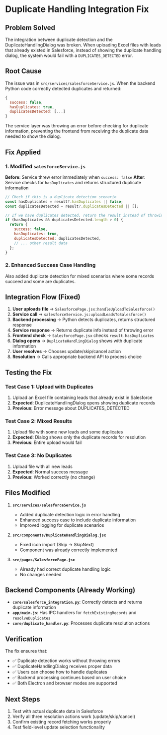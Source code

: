 # Duplicate Handling Integration Fix

## Problem Solved

The integration between duplicate detection and the DuplicateHandlingDialog was broken. When uploading Excel files with leads that already existed in Salesforce, instead of showing the duplicate handling dialog, the system would fail with a `DUPLICATES_DETECTED` error.

## Root Cause

The issue was in `src/services/salesforceService.js`. When the backend Python code correctly detected duplicates and returned:

```javascript
{
  success: false,
  hasDuplicates: true,
  duplicatesDetected: [...]
}
```

The service layer was throwing an error before checking for duplicate information, preventing the frontend from receiving the duplicate data needed to show the dialog.

## Fix Applied

### 1. Modified `salesforceService.js`

**Before**: Service threw error immediately when `success: false`
**After**: Service checks for `hasDuplicates` and returns structured duplicate information

```javascript
// Check if this is a duplicate detection scenario
const hasDuplicates = result?.hasDuplicates || false;
const duplicatesDetected = result?.duplicatesDetected || [];

// If we have duplicates detected, return the result instead of throwing an error
if (hasDuplicates && duplicatesDetected.length > 0) {
  return {
    success: false,
    hasDuplicates: true,
    duplicatesDetected: duplicatesDetected,
    // ... other result data
  };
}
```

### 2. Enhanced Success Case Handling

Also added duplicate detection for mixed scenarios where some records succeed and some are duplicates.

## Integration Flow (Fixed)

1. **User uploads file** → `SalesforcePage.jsx:handleUploadToSalesforce()`
2. **Service call** → `salesforceService.js:uploadLeadsToSalesforce()`
3. **Backend processing** → Python detects duplicates, returns structured response
4. **Service response** → Returns duplicate info instead of throwing error
5. **Frontend check** → `SalesforcePage.jsx` checks `result.hasDuplicates`
6. **Dialog opens** → `DuplicateHandlingDialog` shows with duplicate information
7. **User resolves** → Chooses update/skip/cancel action
8. **Resolution** → Calls appropriate backend API to process choice

## Testing the Fix

### Test Case 1: Upload with Duplicates
1. Upload an Excel file containing leads that already exist in Salesforce
2. **Expected**: DuplicateHandlingDialog opens showing duplicate records
3. **Previous**: Error message about DUPLICATES_DETECTED

### Test Case 2: Mixed Results
1. Upload file with some new leads and some duplicates
2. **Expected**: Dialog shows only the duplicate records for resolution
3. **Previous**: Entire upload would fail

### Test Case 3: No Duplicates
1. Upload file with all new leads
2. **Expected**: Normal success message
3. **Previous**: Worked correctly (no change)

## Files Modified

1. **`src/services/salesforceService.js`**
   - Added duplicate detection logic in error handling
   - Enhanced success case to include duplicate information
   - Improved logging for duplicate scenarios

2. **`src/components/DuplicateHandlingDialog.jsx`**
   - Fixed icon import (Skip → SkipNext)
   - Component was already correctly implemented

3. **`src/pages/SalesforcePage.jsx`**
   - Already had correct duplicate handling logic
   - No changes needed

## Backend Components (Already Working)

- **`core/salesforce_integration.py`**: Correctly detects and returns duplicate information
- **`app/main.js`**: Has IPC handlers for `fetchExistingRecords` and `resolveDuplicates`
- **`core/duplicate_handler.py`**: Processes duplicate resolution actions

## Verification

The fix ensures that:
- ✅ Duplicate detection works without throwing errors
- ✅ DuplicateHandlingDialog receives proper data
- ✅ Users can choose how to handle duplicates
- ✅ Backend processing continues based on user choice
- ✅ Both Electron and browser modes are supported

## Next Steps

1. Test with actual duplicate data in Salesforce
2. Verify all three resolution actions work (update/skip/cancel)
3. Confirm existing record fetching works properly
4. Test field-level update selection functionality
